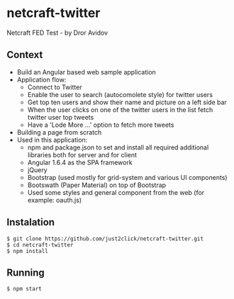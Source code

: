 # netcraft-twitter

Netcraft FED Test - by Dror Avidov

## Context

* Build an Angular based web sample application
* Application flow:
	* Connect to Twitter
	* Enable the user to search (autocomolete style) for twitter users
	* Get top ten users and show their name and picture on a left side bar
	* When the user clicks on one of the twitter users in the list fetch twitter user top tweets
	* Have a 'Lode More ...' option to fetch more tweets
* Building a page from scratch
* Used in this application:
	* npm and package.json to set and install all required additional libraries both for server and for client
	* Angular 1.6.4 as the SPA framework
	* jQuery
	* Bootstrap (used mostly for grid-system and various UI components)
	* Bootswath (Paper Material) on top of Bootstrap
	* Used some styles and general component from the web (for example: oauth.js)

## Instalation

```
$ git clone https://github.com/just2click/netcraft-twitter.git
$ cd netcraft-twitter
$ npm install
```

## Running

```
$ npm start
```

